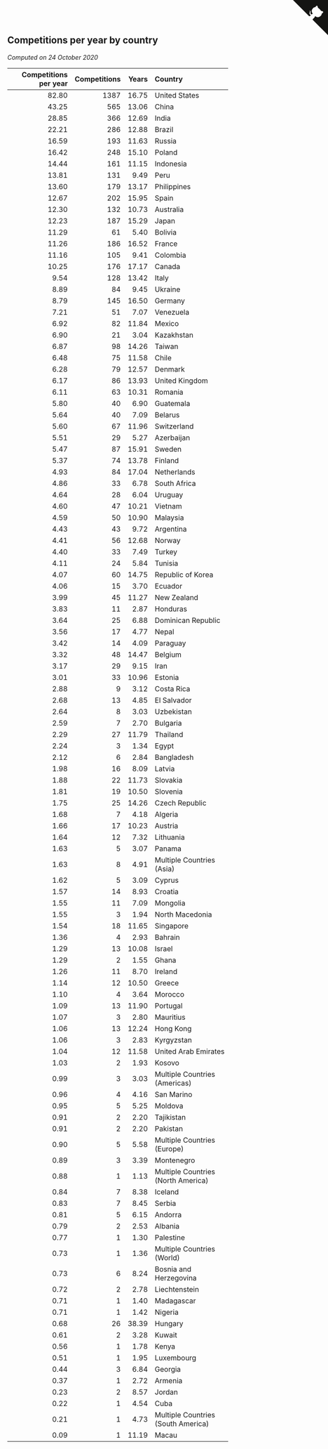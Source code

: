 ## Competitions per year by country

*Computed on 24 October 2020*

| Competitions per year | Competitions | Years | Country |
| ---: | ---: | ---: | :--- |
| 82.80 | 1387 | 16.75 | United States |
| 43.25 | 565 | 13.06 | China |
| 28.85 | 366 | 12.69 | India |
| 22.21 | 286 | 12.88 | Brazil |
| 16.59 | 193 | 11.63 | Russia |
| 16.42 | 248 | 15.10 | Poland |
| 14.44 | 161 | 11.15 | Indonesia |
| 13.81 | 131 | 9.49 | Peru |
| 13.60 | 179 | 13.17 | Philippines |
| 12.67 | 202 | 15.95 | Spain |
| 12.30 | 132 | 10.73 | Australia |
| 12.23 | 187 | 15.29 | Japan |
| 11.29 | 61 | 5.40 | Bolivia |
| 11.26 | 186 | 16.52 | France |
| 11.16 | 105 | 9.41 | Colombia |
| 10.25 | 176 | 17.17 | Canada |
| 9.54 | 128 | 13.42 | Italy |
| 8.89 | 84 | 9.45 | Ukraine |
| 8.79 | 145 | 16.50 | Germany |
| 7.21 | 51 | 7.07 | Venezuela |
| 6.92 | 82 | 11.84 | Mexico |
| 6.90 | 21 | 3.04 | Kazakhstan |
| 6.87 | 98 | 14.26 | Taiwan |
| 6.48 | 75 | 11.58 | Chile |
| 6.28 | 79 | 12.57 | Denmark |
| 6.17 | 86 | 13.93 | United Kingdom |
| 6.11 | 63 | 10.31 | Romania |
| 5.80 | 40 | 6.90 | Guatemala |
| 5.64 | 40 | 7.09 | Belarus |
| 5.60 | 67 | 11.96 | Switzerland |
| 5.51 | 29 | 5.27 | Azerbaijan |
| 5.47 | 87 | 15.91 | Sweden |
| 5.37 | 74 | 13.78 | Finland |
| 4.93 | 84 | 17.04 | Netherlands |
| 4.86 | 33 | 6.78 | South Africa |
| 4.64 | 28 | 6.04 | Uruguay |
| 4.60 | 47 | 10.21 | Vietnam |
| 4.59 | 50 | 10.90 | Malaysia |
| 4.43 | 43 | 9.72 | Argentina |
| 4.41 | 56 | 12.68 | Norway |
| 4.40 | 33 | 7.49 | Turkey |
| 4.11 | 24 | 5.84 | Tunisia |
| 4.07 | 60 | 14.75 | Republic of Korea |
| 4.06 | 15 | 3.70 | Ecuador |
| 3.99 | 45 | 11.27 | New Zealand |
| 3.83 | 11 | 2.87 | Honduras |
| 3.64 | 25 | 6.88 | Dominican Republic |
| 3.56 | 17 | 4.77 | Nepal |
| 3.42 | 14 | 4.09 | Paraguay |
| 3.32 | 48 | 14.47 | Belgium |
| 3.17 | 29 | 9.15 | Iran |
| 3.01 | 33 | 10.96 | Estonia |
| 2.88 | 9 | 3.12 | Costa Rica |
| 2.68 | 13 | 4.85 | El Salvador |
| 2.64 | 8 | 3.03 | Uzbekistan |
| 2.59 | 7 | 2.70 | Bulgaria |
| 2.29 | 27 | 11.79 | Thailand |
| 2.24 | 3 | 1.34 | Egypt |
| 2.12 | 6 | 2.84 | Bangladesh |
| 1.98 | 16 | 8.09 | Latvia |
| 1.88 | 22 | 11.73 | Slovakia |
| 1.81 | 19 | 10.50 | Slovenia |
| 1.75 | 25 | 14.26 | Czech Republic |
| 1.68 | 7 | 4.18 | Algeria |
| 1.66 | 17 | 10.23 | Austria |
| 1.64 | 12 | 7.32 | Lithuania |
| 1.63 | 5 | 3.07 | Panama |
| 1.63 | 8 | 4.91 | Multiple Countries (Asia) |
| 1.62 | 5 | 3.09 | Cyprus |
| 1.57 | 14 | 8.93 | Croatia |
| 1.55 | 11 | 7.09 | Mongolia |
| 1.55 | 3 | 1.94 | North Macedonia |
| 1.54 | 18 | 11.65 | Singapore |
| 1.36 | 4 | 2.93 | Bahrain |
| 1.29 | 13 | 10.08 | Israel |
| 1.29 | 2 | 1.55 | Ghana |
| 1.26 | 11 | 8.70 | Ireland |
| 1.14 | 12 | 10.50 | Greece |
| 1.10 | 4 | 3.64 | Morocco |
| 1.09 | 13 | 11.90 | Portugal |
| 1.07 | 3 | 2.80 | Mauritius |
| 1.06 | 13 | 12.24 | Hong Kong |
| 1.06 | 3 | 2.83 | Kyrgyzstan |
| 1.04 | 12 | 11.58 | United Arab Emirates |
| 1.03 | 2 | 1.93 | Kosovo |
| 0.99 | 3 | 3.03 | Multiple Countries (Americas) |
| 0.96 | 4 | 4.16 | San Marino |
| 0.95 | 5 | 5.25 | Moldova |
| 0.91 | 2 | 2.20 | Tajikistan |
| 0.91 | 2 | 2.20 | Pakistan |
| 0.90 | 5 | 5.58 | Multiple Countries (Europe) |
| 0.89 | 3 | 3.39 | Montenegro |
| 0.88 | 1 | 1.13 | Multiple Countries (North America) |
| 0.84 | 7 | 8.38 | Iceland |
| 0.83 | 7 | 8.45 | Serbia |
| 0.81 | 5 | 6.15 | Andorra |
| 0.79 | 2 | 2.53 | Albania |
| 0.77 | 1 | 1.30 | Palestine |
| 0.73 | 1 | 1.36 | Multiple Countries (World) |
| 0.73 | 6 | 8.24 | Bosnia and Herzegovina |
| 0.72 | 2 | 2.78 | Liechtenstein |
| 0.71 | 1 | 1.40 | Madagascar |
| 0.71 | 1 | 1.42 | Nigeria |
| 0.68 | 26 | 38.39 | Hungary |
| 0.61 | 2 | 3.28 | Kuwait |
| 0.56 | 1 | 1.78 | Kenya |
| 0.51 | 1 | 1.95 | Luxembourg |
| 0.44 | 3 | 6.84 | Georgia |
| 0.37 | 1 | 2.72 | Armenia |
| 0.23 | 2 | 8.57 | Jordan |
| 0.22 | 1 | 4.54 | Cuba |
| 0.21 | 1 | 4.73 | Multiple Countries (South America) |
| 0.09 | 1 | 11.19 | Macau |


<a href="https://github.com/jonatanklosko/wca_statistics" class="github-corner" aria-label="View source on Github"><svg width="80" height="80" viewBox="0 0 250 250" style="fill:#151513; color:#fff; position: absolute; top: 0; border: 0; right: 0;" aria-hidden="true"><path d="M0,0 L115,115 L130,115 L142,142 L250,250 L250,0 Z"></path><path d="M128.3,109.0 C113.8,99.7 119.0,89.6 119.0,89.6 C122.0,82.7 120.5,78.6 120.5,78.6 C119.2,72.0 123.4,76.3 123.4,76.3 C127.3,80.9 125.5,87.3 125.5,87.3 C122.9,97.6 130.6,101.9 134.4,103.2" fill="currentColor" style="transform-origin: 130px 106px;" class="octo-arm"></path><path d="M115.0,115.0 C114.9,115.1 118.7,116.5 119.8,115.4 L133.7,101.6 C136.9,99.2 139.9,98.4 142.2,98.6 C133.8,88.0 127.5,74.4 143.8,58.0 C148.5,53.4 154.0,51.2 159.7,51.0 C160.3,49.4 163.2,43.6 171.4,40.1 C171.4,40.1 176.1,42.5 178.8,56.2 C183.1,58.6 187.2,61.8 190.9,65.4 C194.5,69.0 197.7,73.2 200.1,77.6 C213.8,80.2 216.3,84.9 216.3,84.9 C212.7,93.1 206.9,96.0 205.4,96.6 C205.1,102.4 203.0,107.8 198.3,112.5 C181.9,128.9 168.3,122.5 157.7,114.1 C157.9,116.9 156.7,120.9 152.7,124.9 L141.0,136.5 C139.8,137.7 141.6,141.9 141.8,141.8 Z" fill="currentColor" class="octo-body"></path></svg></a><style>.github-corner:hover .octo-arm{animation:octocat-wave 560ms ease-in-out}@keyframes octocat-wave{0%,100%{transform:rotate(0)}20%,60%{transform:rotate(-25deg)}40%,80%{transform:rotate(10deg)}}@media (max-width:500px){.github-corner:hover .octo-arm{animation:none}.github-corner .octo-arm{animation:octocat-wave 560ms ease-in-out}}</style>
